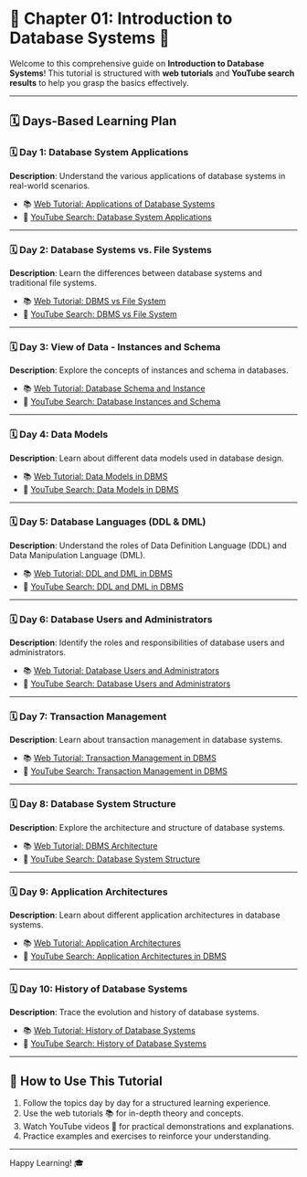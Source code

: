 # 📘 Chapter 01: Introduction to Database Systems 🌟

Welcome to this comprehensive guide on **Introduction to Database Systems**! This tutorial is structured with **web tutorials** and **YouTube search results** to help you grasp the basics effectively.

---

## 🗓️ Days-Based Learning Plan

### 🗓️ Day 1: Database System Applications
**Description**: Understand the various applications of database systems in real-world scenarios.
- 📚 [Web Tutorial: Applications of Database Systems](https://www.geeksforgeeks.org/applications-of-dbms/)
- 🎥 [YouTube Search: Database System Applications](https://www.youtube.com/results?search_query=Database+System+Applications)

---

### 🗓️ Day 2: Database Systems vs. File Systems
**Description**: Learn the differences between database systems and traditional file systems.
- 📚 [Web Tutorial: DBMS vs File System](https://www.javatpoint.com/dbms-vs-file-system)
- 🎥 [YouTube Search: DBMS vs File System](https://www.youtube.com/results?search_query=DBMS+vs+File+System)

---

### 🗓️ Day 3: View of Data - Instances and Schema
**Description**: Explore the concepts of instances and schema in databases.
- 📚 [Web Tutorial: Database Schema and Instance](https://www.geeksforgeeks.org/schema-vs-instance-in-dbms/)
- 🎥 [YouTube Search: Database Instances and Schema](https://www.youtube.com/results?search_query=Database+Instances+and+Schema)

---

### 🗓️ Day 4: Data Models
**Description**: Learn about different data models used in database design.
- 📚 [Web Tutorial: Data Models in DBMS](https://www.geeksforgeeks.org/types-of-data-models/)
- 🎥 [YouTube Search: Data Models in DBMS](https://www.youtube.com/results?search_query=Data+Models+in+DBMS)

---

### 🗓️ Day 5: Database Languages (DDL & DML)
**Description**: Understand the roles of Data Definition Language (DDL) and Data Manipulation Language (DML).
- 📚 [Web Tutorial: DDL and DML in DBMS](https://www.javatpoint.com/ddl-vs-dml)
- 🎥 [YouTube Search: DDL and DML in DBMS](https://www.youtube.com/results?search_query=DDL+and+DML+in+DBMS)

---

### 🗓️ Day 6: Database Users and Administrators
**Description**: Identify the roles and responsibilities of database users and administrators.
- 📚 [Web Tutorial: Database Users and Administrators](https://www.tutorialspoint.com/dbms/dbms_users.htm)
- 🎥 [YouTube Search: Database Users and Administrators](https://www.youtube.com/results?search_query=Database+Users+and+Administrators)

---

### 🗓️ Day 7: Transaction Management
**Description**: Learn about transaction management in database systems.
- 📚 [Web Tutorial: Transaction Management in DBMS](https://www.geeksforgeeks.org/transaction-management-in-dbms/)
- 🎥 [YouTube Search: Transaction Management in DBMS](https://www.youtube.com/results?search_query=Transaction+Management+in+DBMS)

---

### 🗓️ Day 8: Database System Structure
**Description**: Explore the architecture and structure of database systems.
- 📚 [Web Tutorial: DBMS Architecture](https://www.javatpoint.com/dbms-architecture)
- 🎥 [YouTube Search: Database System Structure](https://www.youtube.com/results?search_query=Database+System+Structure)

---

### 🗓️ Day 9: Application Architectures
**Description**: Learn about different application architectures in database systems.
- 📚 [Web Tutorial: Application Architectures](https://www.geeksforgeeks.org/dbms-three-schema-architecture/)
- 🎥 [YouTube Search: Application Architectures in DBMS](https://www.youtube.com/results?search_query=Application+Architectures+in+DBMS)

---

### 🗓️ Day 10: History of Database Systems
**Description**: Trace the evolution and history of database systems.
- 📚 [Web Tutorial: History of Database Systems](https://www.geeksforgeeks.org/history-of-dbms/)
- 🎥 [YouTube Search: History of Database Systems](https://www.youtube.com/results?search_query=History+of+Database+Systems)

---

## 🌟 How to Use This Tutorial

1. Follow the topics day by day for a structured learning experience.
2. Use the web tutorials 📚 for in-depth theory and concepts.
3. Watch YouTube videos 🎥 for practical demonstrations and explanations.
4. Practice examples and exercises to reinforce your understanding.

---

Happy Learning! 🎓
